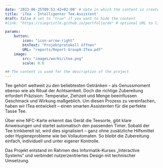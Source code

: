 ```yaml
---
date: '2023-06-25T09:53:42+02:00' # date in which the content is created - defaults to "today"
title: 'iTea - Intelligenter Tee-Assistent'
draft: false # set to "true" if you want to hide the content 
#link: "https://siegristlk.github.io/portfolio/de" # optional URL to link the logo to

params:
    button:
        icon: "icon-arrow-right"
        btnText: "Projektprotokoll öffnen"
        URL: "reports/Report-Group8-ITea.pdf"
    image:
        src: "images/works/itea.png"
        scale: 0.6

## The content is used for the description of the project
---
```

Tee gehört weltweit zu den beliebtesten Getränken – als Genussmoment ebenso wie als Ritual der Achtsamkeit. Doch die richtige Zubereitung erfordert Präzision: Temperatur, Ziehzeit und Menge beeinflussen Geschmack und Wirkung maßgeblich. Um diesen Prozess zu vereinfachen, haben wir ITea entwickelt – einen smarten Assistenten für die perfekte Tasse Tee.

Über eine NFC-Karte erkennt das Gerät die Teesorte, gibt klare Anweisungen und startet automatisch den passenden Timer. Sobald der Tee trinkbereit ist, wird dies signalisiert – ganz ohne zusätzliche Hilfsmittel oder Hygieneprobleme wie bei Vollautomaten. So bleibt die Zubereitung einfach, individuell und unter eigener Kontrolle.

Das Projekt entstand im Rahmen des Informatik-Kurses „Interactive Systems“ und verbindet nutzerzentriertes Design mit technischer Umsetzung.